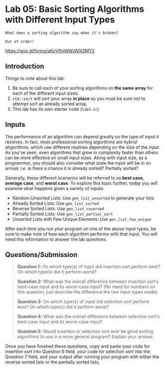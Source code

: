 # Lab 05: Basic Sorting Algorithms with Different Input Types
```
What does a sorting algorithm say when it's broken?

Out of order!
```
https://goo.gl/forms/aKxVflmWNVAGt2MY2
## Introduction


Things to note about this lab:
1. Be sure to call each of your sorting algorithms on **the same array** for each of the different input sizes.
2. `std::sort` will sort your array **in place** so you must be sure not to attempt sort an already sorted array.
3. This lab has its own starter code (`lab5.cc`)

## Inputs

The performance of an algorithm can depend greatly on the type of input it recieves. In fact, most professional sorting algorithms are *hybrid* alrgorithms, which use different routines depending on the size of the input. As you've seen, even algorithms that grow in complexity faster than others can be more effective on small input sizes. Along with input size, as a programmer, you should also consider what state the input will be in on arrival; i.e. is there a chance it is already sorted? Partially sorted?

Generally, these different scenarios will be referred to as **best case**, **average case**, and **worst case**. To explore this topic further, today you will examine what happens given a variety of inputs:

+ Random Unsorted Lists: Use `gen_list_unsorted` to generate your lists
+ Already Sorted Lists: Use `gen_list_sorted`
+ Reverse Sorted Lists: Use `gen_list_reversed`
+ Partially Sorted Lists: Use `gen_list_partial_sort`
+ Unsorted Lists with Few Unique Elements: Use `gen_list_few_unique`

After each time you run your program on one of the above input types, be sure to make note of how each algorithm performs with that input. You will need this information to answer the lab questions.

## Questions/Submission

> **Question 1:** On which type(s) of input did insertion sort perform best? On which type(s) did it perform worst?

> **Question 2:** What was the overall difference between insertion sort's best-case input and its worst-case input? (No need for numbers on this question, just describe the difference the two input types made).

> **Question 3:** On which type(s) of input did selection sort perform best? On which type(s) did it perform worst?

> **Question 4:** What was the overall difference between selection sort's best-case input and its worst-case input?

> **Question 5:** Would insertion or selection sort ever be good sorting algorithms to use in a more general program? Explain your answer.

Once you have finished these questions, copy and paste your code for insertion sort into Question 6 field, your code for selection sort into the Question 7 field, and your output after running your program with either the reverse sorted lists or the partially sorted lists.
